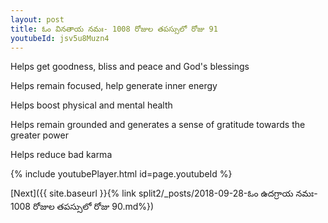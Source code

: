 ```yaml
---
layout: post
title: ఓం వినతాయ నమః- 1008 రోజుల తపస్సులో రోజు 91
youtubeId: jsv5u8Muzn4
---
```

 
 
Helps get goodness, bliss and peace and God's blessings
 
Helps remain focused, help generate inner energy 
 
Helps boost physical and mental health 
 
Helps remain grounded and generates a sense of gratitude towards the greater power 
 
Helps reduce bad karma
 
 
 
 


{% include youtubePlayer.html id=page.youtubeId %}
 
[Next]({{ site.baseurl }}{% link  split2/_posts/2018-09-28-ఓం ఉదగ్రాయ నమః- 1008 రోజుల తపస్సులో రోజు 90.md%})
 
